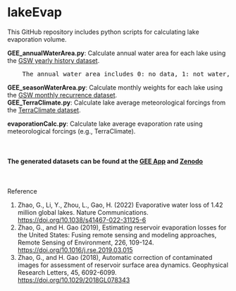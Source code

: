 # lakeEvap


This GitHub repository includes python scripts for calculating lake evaporation volume. 

__GEE_annualWaterArea.py__: Calculate annual water area for each lake using the [GSW yearly history dataset](https://developers.google.com/earth-engine/datasets/catalog/JRC_GSW1_3_YearlyHistory).
<pre>    The annual water area includes 0: no data, 1: not water, 2: seasonal water, 3: permanent water</pre>
__GEE_seasonWaterArea.py__: Calculate monthly weights for each lake using the [GSW monthly recurrence dataset](https://developers.google.com/earth-engine/datasets/catalog/JRC_GSW1_3_MonthlyRecurrence).\
__GEE_TerraClimate.py__: Calculate lake average meteorological forcings from the [TerraClimate dataset](https://developers.google.com/earth-engine/datasets/catalog/IDAHO_EPSCOR_TERRACLIMATE).

__evaporationCalc.py__: Calculate lake average evaporation rate using meteorological forcings (e.g., TerraClimate).
<br/><br/>
<br/><br/>
__The generated datasets can be found at the [GEE App](https://zeternity.users.earthengine.app/view/glev
) and [Zenodo](https://doi.org/10.5281/zenodo.4646620)__
<br/><br/>
<br/><br/>
Reference

1. Zhao, G., Li, Y., Zhou, L., Gao, H. (2022) Evaporative water loss of 1.42 million global lakes. Nature Communications. https://doi.org/10.1038/s41467-022-31125-6
2. Zhao, G., and H. Gao (2019), Estimating reservoir evaporation losses for the United States: Fusing remote sensing and modeling approaches, Remote Sensing of Environment, 226, 109-124. https://doi.org/10.1016/j.rse.2019.03.015
3. Zhao, G., and H. Gao (2018), Automatic correction of contaminated images for assessment of reservoir surface area dynamics. Geophysical Research Letters, 45, 6092-6099. https://doi.org/10.1029/2018GL078343
